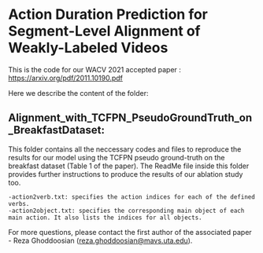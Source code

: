 # Action Duration Prediction for Segment-Level Alignment of Weakly-Labeled Videos

This is the code for our WACV 2021 accepted paper :
https://arxiv.org/pdf/2011.10190.pdf

Here we describe the content of the folder:

## Alignment_with_TCFPN_PseudoGroundTruth_on_BreakfastDataset: 
This folder contains all the neccessary codes and files to reproduce the results for our model using the TCFPN pseudo ground-truth on the breakfast dataset (Table 1 of the paper). The ReadMe file inside this folder provides further instructions to produce the results of our ablation study too. 
	
	-action2verb.txt: specifies the action indices for each of the defined verbs. 
	-action2object.txt: specifies the corresponding main object of each main action. It also lists the indices for all objects. 



For more questions, please contact the first author of the associated paper - Reza Ghoddoosian (reza.ghoddoosian@mavs.uta.edu).
